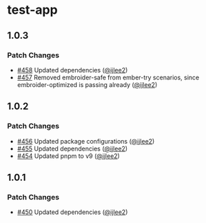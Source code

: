 # test-app

## 1.0.3

### Patch Changes

- [#458](https://github.com/buschtoens/ember-render-helpers/pull/458) Updated dependencies ([@ijlee2](https://github.com/ijlee2))
- [#457](https://github.com/buschtoens/ember-render-helpers/pull/457) Removed embroider-safe from ember-try scenarios, since embroider-optimized is passing already ([@ijlee2](https://github.com/ijlee2))

## 1.0.2

### Patch Changes

- [#456](https://github.com/buschtoens/ember-render-helpers/pull/456) Updated package configurations ([@ijlee2](https://github.com/ijlee2))
- [#455](https://github.com/buschtoens/ember-render-helpers/pull/455) Updated dependencies ([@ijlee2](https://github.com/ijlee2))
- [#454](https://github.com/buschtoens/ember-render-helpers/pull/454) Updated pnpm to v9 ([@ijlee2](https://github.com/ijlee2))

## 1.0.1

### Patch Changes

- [#450](https://github.com/buschtoens/ember-render-helpers/pull/450) Updated dependencies ([@ijlee2](https://github.com/ijlee2))

